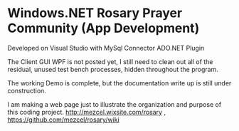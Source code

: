 # Windows.NET Rosary Prayer Community (App Development)

Developed on Visual Studio with MySql Connector ADO.NET Plugin

The Client GUI WPF is not posted yet, I still need to clean out all of the residual, unused test bench processes, hidden throughout the program.

The working Demo is complete, but the documentation write up is still under construction.

I am making a web page just to illustrate the organization and purpose of this coding project.
http://mezcel.wixsite.com/rosary , https://github.com/mezcel/rosary/wiki
